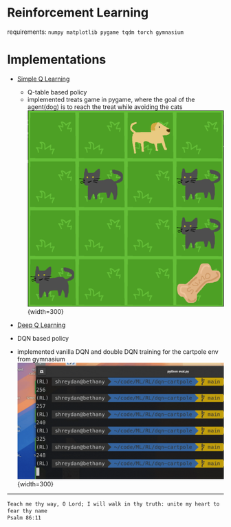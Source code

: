 # Reinforcement Learning

requirements: `numpy matplotlib pygame tqdm torch gymnasium`

# Implementations

- [Simple Q Learning](./qtreats/)
  - Q-table based policy
  - implemented treats game in pygame, where the goal of the agent(dog) is to reach the treat while avoiding the cats ![sample](./qtreats/assets/sample.png){width=300}

- [Deep Q Learning](./dqn-cartpole/)
- DQN based policy
- implemented vanilla DQN and double DQN training for the cartpole env from gymnasium
![sample](dqn-cartpole.gif){width=300}


---

```
Teach me thy way, O Lord; I will walk in thy truth: unite my heart to fear thy name
Psalm 86:11
```